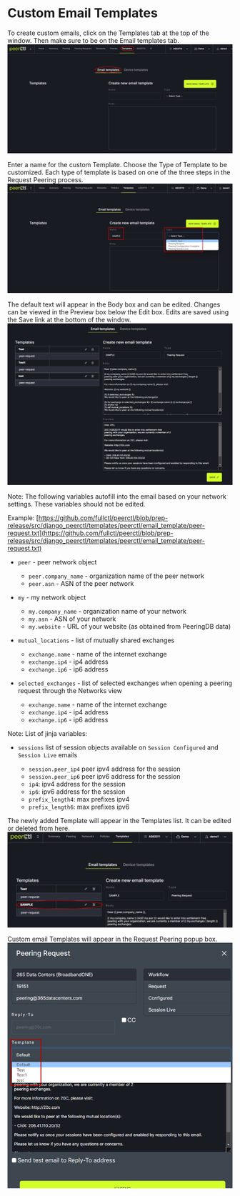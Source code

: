 # Custom Email Templates

To create custom emails, click on the Templates tab at the top of the window. Then make sure to be on the Email templates tab.
   ![](img/emailtemplatestab.png)

Enter a name for the custom Template. Choose the Type of Template to be customized. Each type of template is based on one of the three steps in the Request Peering process. 
   ![](img/customemail.png)
   
The default text will appear in the Body box and can be edited. Changes can be viewed in the Preview box below the Edit box. Edits are saved using the Save link at the bottom of the window. 
   ![](img/customemailsample.png)
   
Note: The following variables autofill into the email based on your network settings. These variables should not be edited.

Example: [https://github.com/fullctl/peerctl/blob/prep-release/src/django_peerctl/templates/peerctl/email_template/peer-request.txt](https://github.com/fullctl/peerctl/blob/prep-release/src/django_peerctl/templates/peerctl/email_template/peer-request.txt)

- `peer` - peer network object
    - `peer.company_name` - organization name of the peer network
    - `peer.asn` - ASN of the peer network


- `my` - my network object
    - `my.company_name` - organization name of your network
    - `my.asn` - ASN of your network
    - `my.website` - URL of your website (as obtained from PeeringDB data)


- `mutual_locations` - list of mutually shared exchanges
    - `exchange.name` - name of the internet exchange
    - `exchange.ip4` - ip4 address
    - `exchange.ip6` - ip6 address


- `selected_exchanges` - list of selected exchanges when opening a peering request through the Networks view
    - `exchange.name` - name of the internet exchange
    - `exchange.ip4` - ip4 address
    - `exchange.ip6` - ip6 address


Note: List of jinja variables:

- `sessions` list of session objects available on `Session Configured` and `Session Live` emails

    - `session.peer_ip4` peer ipv4 address for the session
    - `session.peer_ip6` peer ipv6 address for the session
    - `ip4`: ipv4 address for the session
    - `ip6`: ipv6 address for the session
    - `prefix_length4`: max prefixes ipv4
    - `prefix_length6`: max prefixes ipv6

The newly added Template will appear in the Templates list. It can be edited or deleted from here.
   ![](img/emailtemplist.png)
   
Custom email Templates will appear in the Request Peering popup box.
   ![](img/requestpeeringpopup.png)
